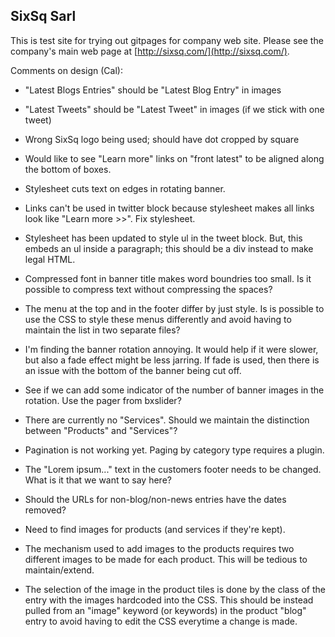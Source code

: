SixSq Sarl
----------

This is test site for trying out gitpages for company web site.
Please see the company's main web page at
[http://sixsq.com/](http://sixsq.com/).

Comments on design (Cal):

  * "Latest Blogs Entries" should be "Latest Blog Entry" in images

  * "Latest Tweets" should be "Latest Tweet" in images (if we stick
    with one tweet)

  * Wrong SixSq logo being used; should have dot cropped by square

  * Would like to see "Learn more" links on "front latest" to be
    aligned along the bottom of boxes.

  * Stylesheet cuts text on edges in rotating banner. 

  * Links can't be used in twitter block because stylesheet makes all
    links look like "Learn more >>".  Fix stylesheet.

  * Stylesheet has been updated to style ul in the tweet block.  But,
    this embeds an ul inside a paragraph; this should be a div
    instead to make legal HTML.

  * Compressed font in banner title makes word boundries too small.
    Is it possible to compress text without compressing the spaces? 

  * The menu at the top and in the footer differ by just style.  Is is
    possible to use the CSS to style these menus differently and avoid
    having to maintain the list in two separate files? 

  * I'm finding the banner rotation annoying.  It would help if it
    were slower, but also a fade effect might be less jarring.  If
    fade is used, then there is an issue with the bottom of the banner
    being cut off. 

  * See if we can add some indicator of the number of banner images in
    the rotation.  Use the pager from bxslider? 

  * There are currently no "Services".  Should we maintain the
    distinction between "Products" and "Services"? 

  * Pagination is not working yet.  Paging by category type requires a
    plugin. 

  * The "Lorem ipsum..." text in the customers footer needs to be
    changed.  What is it that we want to say here? 

  * Should the URLs for non-blog/non-news entries have the dates
    removed?

  * Need to find images for products (and services if they're kept). 

  * The mechanism used to add images to the products requires two
    different images to be made for each product.  This will be
    tedious to maintain/extend.

  * The selection of the image in the product tiles is done by the
    class of the entry with the images hardcoded into the CSS.  This
    should be instead pulled from an "image" keyword (or keywords) in
    the product "blog" entry to avoid having to edit the CSS everytime
    a change is made. 
